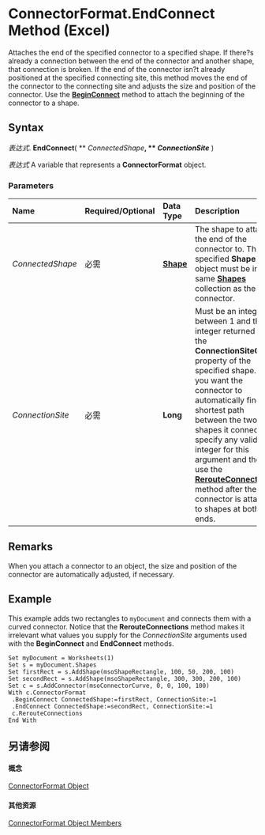 
# ConnectorFormat.EndConnect Method (Excel)

Attaches the end of the specified connector to a specified shape. If there?s already a connection between the end of the connector and another shape, that connection is broken. If the end of the connector isn?t already positioned at the specified connecting site, this method moves the end of the connector to the connecting site and adjusts the size and position of the connector. Use the  **[BeginConnect](f2539299-1b35-7cf9-d315-9df76299fc8b.md)** method to attach the beginning of the connector to a shape.


## Syntax

 _表达式_. **EndConnect**( ** _ConnectedShape_**, ** _ConnectionSite_** )

 _表达式_ A variable that represents a **ConnectorFormat** object.


### Parameters



|**Name**|**Required/Optional**|**Data Type**|**Description**|
|:-----|:-----|:-----|:-----|
| _ConnectedShape_|必需|**[Shape](8f01fcd1-b7d9-5216-2de5-40fb6648a403.md)**|The shape to attach the end of the connector to. The specified  **Shape** object must be in the same **[Shapes](f9c6548c-d028-1b70-a11c-c4b45ff19177.md)** collection as the connector.|
| _ConnectionSite_|必需|**Long**|Must be an integer between 1 and the integer returned by the  **ConnectionSiteCount** property of the specified shape. If you want the connector to automatically find the shortest path between the two shapes it connects, specify any valid integer for this argument and then use the **[RerouteConnections](12e6a6aa-1ddb-392d-14c1-9d57de465c66.md)** method after the connector is attached to shapes at both ends.|

## Remarks

When you attach a connector to an object, the size and position of the connector are automatically adjusted, if necessary.


## Example

This example adds two rectangles to  `myDocument` and connects them with a curved connector. Notice that the **RerouteConnections** method makes it irrelevant what values you supply for the _ConnectionSite_ arguments used with the **BeginConnect** and **EndConnect** methods.


```
Set myDocument = Worksheets(1) 
Set s = myDocument.Shapes 
Set firstRect = s.AddShape(msoShapeRectangle, 100, 50, 200, 100) 
Set secondRect = s.AddShape(msoShapeRectangle, 300, 300, 200, 100) 
Set c = s.AddConnector(msoConnectorCurve, 0, 0, 100, 100) 
With c.ConnectorFormat 
 .BeginConnect ConnectedShape:=firstRect, ConnectionSite:=1 
 .EndConnect ConnectedShape:=secondRect, ConnectionSite:=1 
 c.RerouteConnections 
End With
```


## 另请参阅


#### 概念


[ConnectorFormat Object](56c97d73-bde2-52ae-2bc3-724d21fdd515.md)
#### 其他资源


[ConnectorFormat Object Members](http://msdn.microsoft.com/library/b7597f8e-5f21-c1d6-2b31-9067dd0cc029%28Office.15%29.aspx)